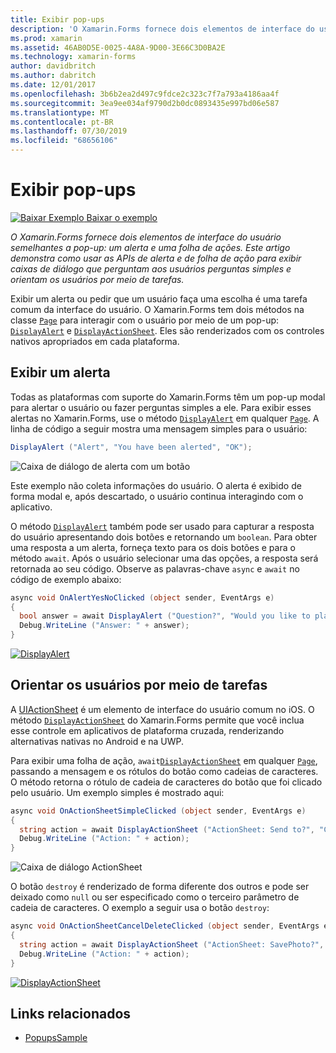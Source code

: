 ```yaml
---
title: Exibir pop-ups
description: 'O Xamarin.Forms fornece dois elementos de interface do usuário semelhantes a pop-up: um alerta e uma folha de ações. Este artigo demonstra como usar as APIs de alerta e de folha de ação para exibir caixas de diálogo que perguntam aos usuários perguntas simples e orientam os usuários por meio de tarefas.'
ms.prod: xamarin
ms.assetid: 46AB0D5E-0025-4A8A-9D00-3E66C3D0BA2E
ms.technology: xamarin-forms
author: davidbritch
ms.author: dabritch
ms.date: 12/01/2017
ms.openlocfilehash: 3b6b2ea2d497c9fdce2c323c7f7a793a4186aa4f
ms.sourcegitcommit: 3ea9ee034af9790d2b0dc0893435e997bd06e587
ms.translationtype: MT
ms.contentlocale: pt-BR
ms.lasthandoff: 07/30/2019
ms.locfileid: "68656106"
---
```

# <a name="display-pop-ups"></a>Exibir pop-ups

[![Baixar Exemplo](~/media/shared/download.png) Baixar o exemplo](https://docs.microsoft.com/samples/xamarin/xamarin-forms-samples/navigation-pop-ups)

_O Xamarin.Forms fornece dois elementos de interface do usuário semelhantes a pop-up: um alerta e uma folha de ações. Este artigo demonstra como usar as APIs de alerta e de folha de ação para exibir caixas de diálogo que perguntam aos usuários perguntas simples e orientam os usuários por meio de tarefas._

Exibir um alerta ou pedir que um usuário faça uma escolha é uma tarefa comum da interface do usuário. O Xamarin.Forms tem dois métodos na classe [`Page`](xref:Xamarin.Forms.Page) para interagir com o usuário por meio de um pop-up: [`DisplayAlert`](xref:Xamarin.Forms.Page.DisplayAlert*) e [`DisplayActionSheet`](xref:Xamarin.Forms.Page.DisplayActionSheet*). Eles são renderizados com os controles nativos apropriados em cada plataforma.

## <a name="display-an-alert"></a>Exibir um alerta

Todas as plataformas com suporte do Xamarin.Forms têm um pop-up modal para alertar o usuário ou fazer perguntas simples a ele. Para exibir esses alertas no Xamarin.Forms, use o método [`DisplayAlert`](xref:Xamarin.Forms.Page.DisplayAlert*) em qualquer [`Page`](xref:Xamarin.Forms.Page). A linha de código a seguir mostra uma mensagem simples para o usuário:

```csharp
DisplayAlert ("Alert", "You have been alerted", "OK");
```

![](pop-ups-images/alert.png "Caixa de diálogo de alerta com um botão")

Este exemplo não coleta informações do usuário. O alerta é exibido de forma modal e, após descartado, o usuário continua interagindo com o aplicativo.

O método [`DisplayAlert`](xref:Xamarin.Forms.Page.DisplayAlert*) também pode ser usado para capturar a resposta do usuário apresentando dois botões e retornando um `boolean`. Para obter uma resposta a um alerta, forneça texto para os dois botões e para o método `await`. Após o usuário selecionar uma das opções, a resposta será retornada ao seu código. Observe as palavras-chave `async` e `await` no código de exemplo abaixo:

```csharp
async void OnAlertYesNoClicked (object sender, EventArgs e)
{
  bool answer = await DisplayAlert ("Question?", "Would you like to play a game", "Yes", "No");
  Debug.WriteLine ("Answer: " + answer);
}
```

[![DisplayAlert](pop-ups-images/alert2-sml.png "Caixa de diálogo de alerta com dois botões")](pop-ups-images/alert2.png#lightbox "Caixa de diálogo de alerta com dois botões")

## <a name="guide-users-through-tasks"></a>Orientar os usuários por meio de tarefas

A [UIActionSheet](https://developer.apple.com/library/ios/documentation/uikit/reference/uiactionsheet_class/Reference/Reference.html) é um elemento de interface do usuário comum no iOS. O método [`DisplayActionSheet`](xref:Xamarin.Forms.Page.DisplayActionSheet*) do Xamarin.Forms permite que você inclua esse controle em aplicativos de plataforma cruzada, renderizando alternativas nativas no Android e na UWP.

Para exibir uma folha de ação, `await`[`DisplayActionSheet`](xref:Xamarin.Forms.Page.DisplayActionSheet*) em qualquer [`Page`](xref:Xamarin.Forms.Page), passando a mensagem e os rótulos do botão como cadeias de caracteres. O método retorna o rótulo de cadeia de caracteres do botão que foi clicado pelo usuário. Um exemplo simples é mostrado aqui:

```csharp
async void OnActionSheetSimpleClicked (object sender, EventArgs e)
{
  string action = await DisplayActionSheet ("ActionSheet: Send to?", "Cancel", null, "Email", "Twitter", "Facebook");
  Debug.WriteLine ("Action: " + action);
}
```

![](pop-ups-images/action.png "Caixa de diálogo ActionSheet")

O botão `destroy` é renderizado de forma diferente dos outros e pode ser deixado como `null` ou ser especificado como o terceiro parâmetro de cadeia de caracteres. O exemplo a seguir usa o botão `destroy`:

```csharp
async void OnActionSheetCancelDeleteClicked (object sender, EventArgs e)
{
  string action = await DisplayActionSheet ("ActionSheet: SavePhoto?", "Cancel", "Delete", "Photo Roll", "Email");
  Debug.WriteLine ("Action: " + action);
}
```

[![DisplayActionSheet](pop-ups-images/action2-sml.png "Caixa de diálogo de folha de ação com botão Destruir")](pop-ups-images/action2.png#lightbox "Caixa de diálogo de folha de ação com botão Destruir")

## <a name="related-links"></a>Links relacionados

- [PopupsSample](https://docs.microsoft.com/samples/xamarin/xamarin-forms-samples/navigation-pop-ups)
